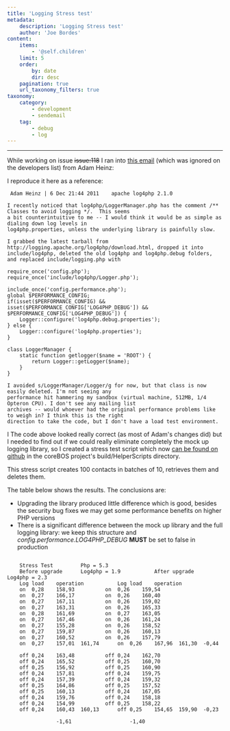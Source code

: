 ```yaml
---
title: 'Logging Stress test'
metadata:
    description: 'Logging Stress test'
    author: 'Joe Bordes'
content:
    items:
        - '@self.children'
    limit: 5
    order:
        by: date
        dir: desc
    pagination: true
    url_taxonomy_filters: true
taxonomy:
    category:
        - development 
        - sendemail
    tag:
        - debug
        - log
---
```

---
While working on issue ~~issue:118~~ I ran into [this email](http://permalink.gmane.org/gmane.comp.web.vtigercrm.devel/5131)
(which was ignored on the developers list) from Adam Heinz:

I reproduce it here as a reference:

```
 Adam Heinz | 6 Dec 21:44 2011    apache log4php 2.1.0

I recently noticed that log4php/LoggerManager.php has the comment /** Classes to avoid logging */.  This seems
a bit counterintuitive to me -- I would think it would be as simple as dialing down log levels in
log4php.properties, unless the underlying library is painfully slow.

I grabbed the latest tarball from http://logging.apache.org/log4php/download.html, dropped it into
include/log4php, deleted the old log4php and log4php.debug folders, and replaced include/logging.php with

require_once('config.php');
require_once('include/log4php/Logger.php');

include_once('config.performance.php');
global $PERFORMANCE_CONFIG;
if(isset($PERFORMANCE_CONFIG) && isset($PERFORMANCE_CONFIG['LOG4PHP_DEBUG']) && $PERFORMANCE_CONFIG['LOG4PHP_DEBUG']) {
	Logger::configure('log4php.debug.properties');
} else {
	Logger::configure('log4php.properties');
}

class LoggerManager {
	static function getlogger($name = 'ROOT') {
		return Logger::getLogger($name);
	}
}

I avoided s/LoggerManager/Logger/g for now, but that class is now easily deleted. I'm not seeing any
performance hit hammering my sandbox (virtual machine, 512MB, 1/4 Opteron CPU). I don't see any mailing list
archives -- would whoever had the original performance problems like to weigh in? I think this is the right
direction to take the code, but I don't have a load test environment.
```
I
The code above looked really correct (as most of Adam's changes did) but
I needed to find out if we could really eliminate completely the mock up
logging library, so I created a stress test script which now [can be found on github](https://github.com/tsolucio/corebos/blob/master/build/HelperScripts/stressTest.php)
in the coreBOS project's build/HelperScripts directory.

This stress script creates 100 contacts in batches of 10, retrieves them
and deletes them.

The table below shows the results. The conclusions are:

-   Upgrading the library produced little difference which is good,
    besides the security bug fixes we may get some performance benefits
    on higher PHP versions
-   There is a significant difference between the mock up library and
    the full logging library: we keep this structure and
    *config.performance.LOG4PHP\_DEBUG* **MUST** be set to false in
    production

```

    Stress Test         Php = 5.3                       
    Before upgrade      Log4php = 1.9           After upgrade       Log4php = 2.3       
    Log load    operation           Log load    operation       
    on  0,28    158,93          on  0,26    159,54      
    on  0,27    166,17          on  0,26    160,40      
    on  0,27    167,11          on  0,26    159,02      
    on  0,27    163,31          on  0,26    165,33      
    on  0,28    161,69          on  0,27    163,05      
    on  0,27    167,46          on  0,26    161,24      
    on  0,27    155,28          on  0,26    158,52      
    on  0,27    159,87          on  0,26    160,13      
    on  0,27    160,52          on  0,26    157,79      
    on  0,27    157,01  161,74      on  0,26    167,96  161,30  -0,44
                                        
    off 0,24    163,48          off 0,24    162,70      
    off 0,24    165,52          off 0,25    160,70      
    off 0,25    156,92          off 0,25    160,90      
    off 0,24    157,81          off 0,24    159,75      
    off 0,24    157,39          off 0,24    159,32      
    off 0,25    164,86          off 0,25    157,52      
    off 0,25    160,13          off 0,24    167,05      
    off 0,24    159,76          off 0,24    158,18      
    off 0,24    154,99          off 0,25    158,22      
    off 0,24    160,43  160,13      off 0,25    154,65  159,90  -0,23
                                        
                -1,61                   -1,40   
```